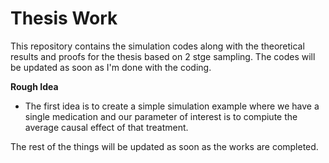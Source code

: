 # Thesis Work


This repository contains the simulation codes along with the theoretical results and proofs for the thesis based on
2 stge sampling. The codes will be updated as soon as I'm done with the coding.


**Rough Idea**

- The first idea is to create a simple simulation example where we have a single medication and our parameter of interest is to compiute the average causal effect of that treatment.


The rest of the things will be updated as soon as the works are completed.
